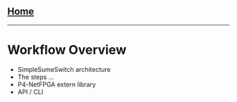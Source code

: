 [Home](https://bitbucket.org/sibanez/netfpga-sume-sdnet/wiki/Home)
------

---

Workflow Overview
=================

* SimpleSumeSwitch architecture
* The steps ...
* P4-NetFPGA extern library
* API / CLI